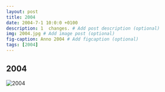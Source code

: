 ```yaml
---
layout: post
title: 2004
date: 2004-7-1 10:0:0 +0100
description: 1  changes. # Add post description (optional)
img: 2004.jpg # Add image post (optional)
fig-caption: Anno 2004 # Add figcaption (optional)
tags: [2004]
---
```


## 2004

![2004]({{site.baseurl}}/assets/img/2004.jpg)